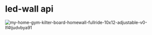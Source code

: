 # led-wall api


![my-home-gym-kilter-board-homewall-fullride-10x12-adjustable-v0-lf4tjudvbya91](https://github.com/MrTartuf0/led-wall/assets/79630556/270c21b5-bd0e-4841-a13f-d5737e556b3b)
